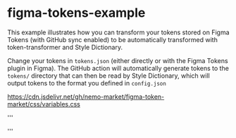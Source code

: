 # figma-tokens-example

This example illustrates how you can transform your tokens stored on Figma Tokens (with GitHub sync enabled) to be automatically transformed with token-transformer and Style Dictionary.

Change your tokens in `tokens.json` (either directly or with the Figma Tokens plugin in Figma). The GitHub action will automatically generate tokens to the `tokens/` directory that can then be read by Style Dictionary, which will output tokens to the format you defined in `config.json`


https://cdn.jsdelivr.net/gh/nemo-market/figma-token-market/css/variables.css

'''
  <link
    rel="stylesheet"
    href="https://cdn.jsdelivr.net/gh/nemo-market/figma-token-market/css/variables.css"
  />
'''
